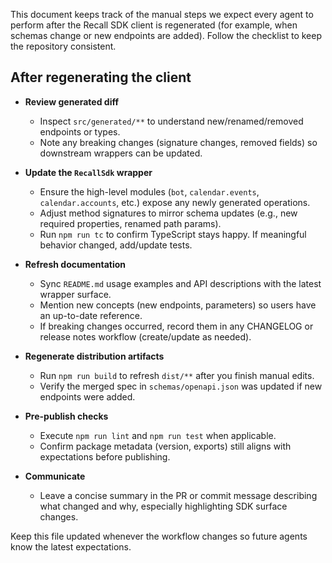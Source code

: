 This document keeps track of the manual steps we expect every agent to perform after the Recall SDK client is regenerated (for example, when schemas change or new endpoints are added). Follow the checklist to keep the repository consistent.

## After regenerating the client

- **Review generated diff**
  - Inspect `src/generated/**` to understand new/renamed/removed endpoints or types.
  - Note any breaking changes (signature changes, removed fields) so downstream wrappers can be updated.

- **Update the `RecallSdk` wrapper**
  - Ensure the high-level modules (`bot`, `calendar.events`, `calendar.accounts`, etc.) expose any newly generated operations.
  - Adjust method signatures to mirror schema updates (e.g., new required properties, renamed path params).
  - Run `npm run tc` to confirm TypeScript stays happy. If meaningful behavior changed, add/update tests.

- **Refresh documentation**
  - Sync `README.md` usage examples and API descriptions with the latest wrapper surface.
  - Mention new concepts (new endpoints, parameters) so users have an up-to-date reference.
  - If breaking changes occurred, record them in any CHANGELOG or release notes workflow (create/update as needed).

- **Regenerate distribution artifacts**
  - Run `npm run build` to refresh `dist/**` after you finish manual edits.
  - Verify the merged spec in `schemas/openapi.json` was updated if new endpoints were added.

- **Pre-publish checks**
  - Execute `npm run lint` and `npm run test` when applicable.
  - Confirm package metadata (version, exports) still aligns with expectations before publishing.

- **Communicate**
  - Leave a concise summary in the PR or commit message describing what changed and why, especially highlighting SDK surface changes.

Keep this file updated whenever the workflow changes so future agents know the latest expectations.

